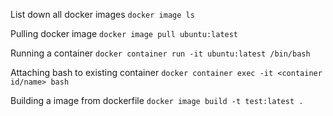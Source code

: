 List down all docker images `docker image ls`

Pulling docker image `docker image pull ubuntu:latest`

Running a container `docker container run -it ubuntu:latest /bin/bash`

Attaching bash to existing container `docker container exec -it <container id/name> bash`

Building a image from dockerfile `docker image build -t test:latest .`
